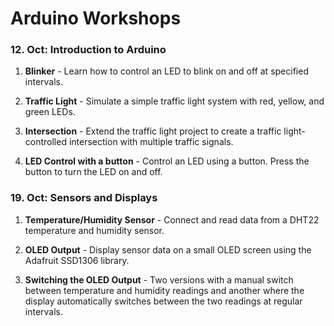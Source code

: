 # Arduino Workshops

### 12. Oct: Introduction to Arduino

1. **Blinker** - Learn how to control an LED to blink on and off at specified intervals.

2. **Traffic Light** - Simulate a simple traffic light system with red, yellow, and green LEDs.

3. **Intersection** - Extend the traffic light project to create a traffic light-controlled intersection with multiple traffic signals.

4. **LED Control with a button** - Control an LED using a button. Press the button to turn the LED on and off.

### 19. Oct: Sensors and Displays

1. **Temperature/Humidity Sensor** - Connect and read data from a DHT22 temperature and humidity sensor.

2. **OLED Output** - Display sensor data on a small OLED screen using the Adafruit SSD1306 library.

3. **Switching the OLED Output** - Two versions with a manual switch between temperature and humidity readings and another where the display automatically switches between the two readings at regular intervals.
